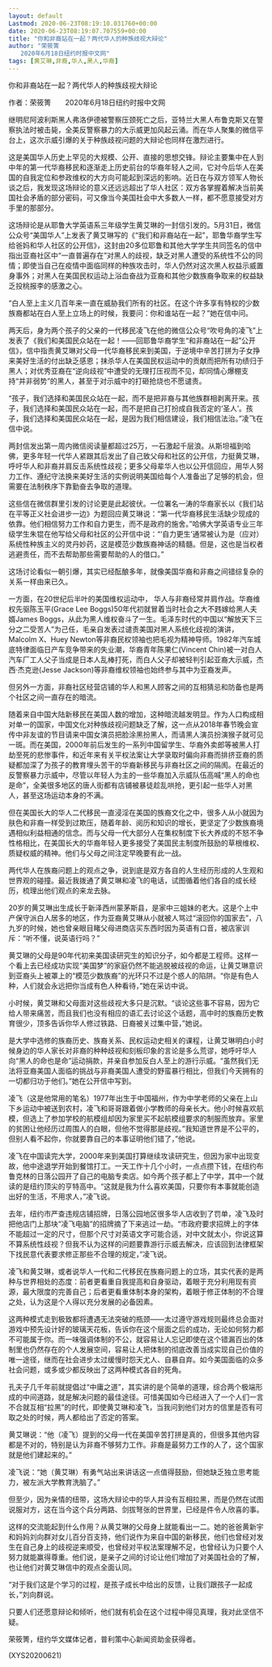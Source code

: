 ```yaml
---
layout: default
Lastmod: 2020-06-23T08:19:10.031760+00:00
date: 2020-06-23T08:19:07.707559+00:00
title: "你和非裔站在一起？两代华人的种族歧视大辩论"
author: "荣筱箐
　　2020年6月18日纽约时报中文网"
tags: [黄艾琳,非裔,华人,黑人,华裔]
---
```


你和非裔站在一起？两代华人的种族歧视大辩论

作者：荣筱箐　　2020年6月18日纽约时报中文网

继明尼阿波利斯黑人弗洛伊德被警察压颈死亡之后，亚特兰大黑人布鲁克斯又在警察执法时被击毙，全美反警察暴力的大示威更加风起云涌。而在华人聚集的微信平台上，这次示威引爆的关于种族歧视问题的大辩论也同样在激烈进行。

这是美国华人历史上罕见的大规模、公开、直接的思想交锋。辩论主要集中在人到中年的第一代华裔移民和逐渐走上历史前台的华裔年轻人之间，它对今后华人在美国的自我定位和参政维权的大方向可能起到深远的影响。近日在与双方领军人物长谈之后，我发现这场辩论的意义还远远超出了华人社区：双方各掌握着解决当前美国社会矛盾的部分密码，可又像当今美国社会中大多数人一样，都不愿意接受对方手里的那部分。

这场辩论是从耶鲁大学英语系三年级学生黄艾琳的一封信引发的。5月31日，微信公众号“美国华人”上发表了黄艾琳写的《“我们和非裔站在一起”，耶鲁华裔学生写给爸妈和华人社区的公开信》，这封由20多位耶鲁和其他大学学生共同签名的信中指出亚裔社区中“一直普遍存在”对黑人的歧视，缺乏对黑人遭受的系统性不公的同情；即使当自己在疫情中面临同样的种族攻击时，华人仍然对这次黑人权益示威置身事外；对黑人在美国民权运动上浴血奋战为亚裔和其他少数族裔争取来的权益缺乏投桃报李的感激之心。

“白人至上主义几百年来一直在威胁我们所有的社区。在这个许多享有特权的少数族裔都站在白人至上立场上的时候，我要问：你和谁站在一起？”她在信中问。

两天后，身为两个孩子的父亲的一代移民凌飞在他的微信公众号“吹号角的凌飞”上发表了《我们和美国民众站在一起！——回耶鲁华裔学生“和非裔站在一起”公开信》，信中指责黄艾琳对父母一代华裔移民来到美国，于逆境中辛苦打拼为子女挣来美好生活的付出缺乏感恩；抹杀华人在美国民权运动中的贡献而把所有功绩归于黑人；对优秀亚裔在“逆向歧视”中遭受的无理打压视而不见，却同情心爆棚支持“并非弱势”的黑人，甚至于对示威中的打砸抢烧也不愿谴责。

“孩子，我们选择和美国民众站在一起，而不是把非裔与其他族群相剥离开来。孩子，我们选择和美国民众站在一起，而不是把自己打扮成自我否定的‘圣人’。孩子，我们选择和美国民众站在一起，是因为我们相信建设，我们相信法治。”凌飞在信中说。

两封信发出第一周内微信阅读量都超过25万，一石激起千层浪。从斯坦福到哈佛，更多年轻一代华人紧跟其后发出了自己致父母和社区的公开信，力挺黄艾琳，呼吁华人和非裔并肩反击系统性歧视；更多父母辈华人也以公开信回应，用华人努力工作、遵纪守法换来美好生活的实例说明美国给每个人准备出了足够的机会，但需要在法制秩序下靠勤奋去争取的道理。

这些信在微信群里引发的讨论更是此起彼伏。一位署名一涛的华裔家长以《我们站在平等正义社会进步一边》为题回应黄艾琳说：“第一代华裔移民生活缺少现成的依靠。他们相信努力工作和自力更生，而不是政府的施舍。”哈佛大学英语专业三年级学生朱锟在他写给父母和社区的公开信中说：“‘自力更生’通常被认为是（应对）系统性种族主义的灵丹妙药，这是模范少数族裔神话的精髓。但是，这也是当权者逃避责任，而不去帮助那些需要帮助的人的借口。”

这场讨论看似一朝引爆，其实已经酝酿多年，就像美国华裔和非裔之间错综复杂的关系一样由来已久。

一方面，在20世纪后半叶的美国维权运动中， 华人与非裔经常并肩作战。华裔维权先驱陈玉平(Grace Lee Boggs)50年代初就冒着当时社会之大不韪嫁给黑人夫婿James Boggs，从此为黑人维权奋斗了一生。毛泽东时代的中国以“解放天下三分之二受苦人”为己任，毛亲自发表过谴责美国对黑人系统化歧视的演讲，Malcolm X、Huey Newton等非裔民权领袖也把毛视为精神导师。1982年汽车城底特律面临日产车竞争带来的失业潮，华裔青年陈果仁(Vincent Chin)被一对白人汽车厂工人父子当成是日本人乱棒打死，而白人父子却被轻判引起亚裔大示威，杰西·杰克逊(Jesse Jackson)等非裔维权领袖也始终参与其中为亚裔发声。

但另外一方面，非裔社区经营店铺的华人和黑人顾客之间的互相猜忌和防备也是两个社区之间一直存在的暗流。

随着来自中国大陆新移民在美国人数的增加，这种暗流越发明显。作为人口构成相对单一的国家，中国文化对种族歧视问题缺乏了解，这一点从2018年春节晚会宣传中非友谊的节目请来中国女演员把脸涂黑扮黑人，而请黑人演员扮演猴子就可见一斑。而在美国，2000年前后发生的一系列中国留学生、华裔外卖郎等被黑人打劫至死的悲惨事件，和近年来有关平权法案让大学录取时偏向非裔而排挤亚裔的质疑都加深了为孩子的教育埋头苦干的华裔新移民与非裔社区之间的隔阂。在最近的反警察暴力示威中，尽管以年轻人为主的一些华裔加入示威队伍高喊“黑人的命也是命”，全美很多地区的唐人街都有店铺被暴徒趁乱哄抢，更引起一些华人对黑人，甚至这场运动本身的不满。

但在美国长大的华人二代移民一直浸淫在美国的族裔文化之中，很多人从小就因为肤色和非裔一样受到过欺压，随着年龄、阅历和知识的增长，更坚定了少数族裔境遇相似利益相通的信念。而与父母一代大部分人在集权制度下长大养成的不怒不争性格相比，在美国长大的华裔年轻人更多接受了美国民主制度所鼓励的草根维权、质疑权威的精神。他们与父母之间注定早晚要有此一战。

两代华人在族裔问题上的观点之争，说到底是双方各自的人生经历形成的人生观和世界观的碰撞。最近我拨通了黄艾琳和凌飞的电话，试图循着他们各自的成长经历，梳理出他们观点的来龙去脉。

20岁的黄艾琳出生成长于新泽西州蒙茅斯县，是家中三姐妹的老大。这是个上中产保守派白人居多的地区，作为亚裔黄艾琳从小就被人骂过“滚回你的国家去”，八九岁的时候，她也曾亲眼目睹父母进商店买东西时因为英语有口音，被店家训斥：“听不懂，说英语行吗？”

黄艾琳的父母是90年代初来美国读研究生的知识分子，如今都是工程师。这样一个看上去已经成功实现“美国梦”的家庭仍然不能逃脱被歧视的命运，让黄艾琳意识到亚裔头上被罩上的“模范少数族裔”的光环只不过是个惑人的陷阱。“你是有色人种，人们就会永远把你当成有色人种看待，”她在采访中说。

小时候，黄艾琳和父母面对这些歧视大多只是沉默。“谈论这些事不容易，因为它给人带来痛苦，而且我们也没有相应的语汇去讨论这个话题，高中时的族裔历史教育很少，顶多告诉你华人修过铁路、日裔被关过集中营，”她说。

是大学中选修的族裔历史、族裔关系、民权运动史相关的课程，让黄艾琳明白小时候身边的华人家长对非裔的种种歧视和刻板印象的言论是多么荒谬，她呼吁华人向“黑人的命也是命”运动捐款，并亲自参加反白人至上的游行示威。“虽然我们无法将亚裔美国人面临的挑战与非裔美国人遭受的野蛮暴行相比，但我们今天拥有的一切都归功于他们。”她在公开信中写到。

凌飞（这是他常用的笔名）1977年出生于中国福州，作为中学老师的父亲在上山下乡运动中被送到农村，凌飞和哥哥跟着做小学教师的母亲长大。他小时候喜欢航模，但选上了参加学校的航模组却因为家里买不起航模组要求的制服而放弃。家里的贫困让他经历过周围人的白眼，但他不觉得那是歧视。”我知道世界是不公平的，但别人看不起你，你就要靠自己的本事证明他们错了，”他说。

凌飞在中国读完大学，2000年来到美国打算继续攻读研究生，但因为家中出现变故，他中途退学开始到餐馆打工。一天工作十几个小时，一点点攒下钱，在纽约布鲁克林的日落公园开了自己的电脑专卖店。如今两个孩子都上了中学，其中一个就读的是纽约顶尖的亨特高中。“这就是我为什么喜欢美国，只要你有本事就能创造出好的生活，不用求人，”凌飞说。

去年，纽约市严查违规店铺招牌，日落公园地区很多华人店收到了罚单，凌飞及时把他店门上那块“凌飞电脑”的招牌摘了下来逃过一劫。“市政府要求招牌上的字体不能超过一定的尺寸，但那个尺寸对英语文字可能合适，对中文就太小，你说这算不算系统性歧视？但我不认为这样的问题要靠游行示威去解决，应该回到法律框架下找民意代表要求修正那些不合理的规定，”凌飞说。

凌飞和黄艾琳，或者说华人一代和二代移民在族裔问题上的立场，其实代表的是两种与世界相处的态度：前者更看重自我提高和自身驱动，着眼于充分利用现有资源，最大限度的完善自己；后者更看重体制本身的架构，着眼于修正体制的不合理之处，认为这是个人得以充分发展的必备因素。

这两种模式走到极致都将遭遇无法突破的瓶颈——太过遵守游戏规则最终总会面对游戏中预先设计好的玻璃天花板，告诉你在这个层面之后的成功，无论如何努力都不可能属于你。而一味强调体制的不公，就容易让人忘记即使在这个错漏百出的体制里也仍然存在的个人发展空间，容易让人把体制的彻底改善当成实现自己价值的唯一途径，继而在社会进步太过缓慢时怨天尤人、自暴自弃。如今美国面临的众多社会问题，或多或少都反映出了这两种模式各自的死角。

孔夫子几千年前就提倡过“中庸之道”，其实讲的是个简单的道理，综合两个极端形成的中间道路，就是解决问题的最佳途径。可惜美国如今已经进入了一个人们一言不合就互相“拉黑”的时代，即使黄艾琳和凌飞，当我问到他们对方的信里是否有可取之处的时候，两人都给出了否定的答案。

黄艾琳说：“他（凌飞）提到的父母一代在美国辛苦打拼是真的，但很多其他内容都是不对的，特别是认为非裔不够努力工作。非裔是最努力工作的人了，这个国家就是他们建起来的。”

凌飞说：“她（黄艾琳）有勇气站出来讲话这一点值得鼓励，但她缺乏独立思考能力，被左派大学教育洗脑了。”

但至少，因为亲情的纽带，这场大辩论中的华人并没有互相拉黑，而是仍然在试图说服对方，这在当今这个兵分两路、剑拔弩张的世界里，已经是件令人欣喜的事。

这样的交流能起到什么作用？从黄艾琳的父母身上就能看出一二。她的爸爸黄新宇和妈妈刘向群对女儿百分百支持，他们说作为来自中国的新移民，他们也曾经对发生在自己身上的歧视逆来顺受，也曾经对平权法案理解不足，也曾经认为只要个人努力就能赢得尊重。他们说，是亲子之间的讨论让他们增加了对美国社会的了解，也让他们对黄艾琳信中的观点全面认同。

“对于我们这是个学习的过程，是孩子成长中给出的反馈，让我们跟孩子一起成长，”刘向群说。

只要人们还愿意辩论和倾听，他们就有机会在这个过程中得见真理，我对此坚信不疑。

荣筱箐，纽约华文媒体记者，普利策中心新闻资助金获得者。

(XYS20200621)

